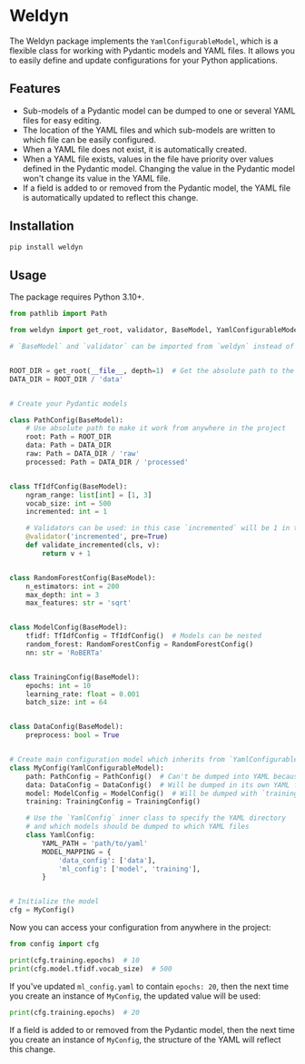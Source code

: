 # Weldyn

The Weldyn package implements the `YamlConfigurableModel`, which is a flexible class for working with Pydantic models and YAML files.
It allows you to easily define and update configurations for your Python applications.

## Features

- Sub-models of a Pydantic model can be dumped to one or several YAML files for easy editing.
- The location of the YAML files and which sub-models are written to which file can be easily configured.
- When a YAML file does not exist, it is automatically created.
- When a YAML file exists, values in the file have priority over values defined in the Pydantic model. Changing the value in the Pydantic model won't change its value in the YAML file.
- If a field is added to or removed from the Pydantic model, the YAML file is automatically updated to reflect this change.

## Installation

```bash
pip install weldyn
```

## Usage

The package requires Python 3.10+.

```python
from pathlib import Path

from weldyn import get_root, validator, BaseModel, YamlConfigurableModel

# `BaseModel` and `validator` can be imported from `weldyn` instead of `pydantic`


ROOT_DIR = get_root(__file__, depth=1)  # Get the absolute path to the project's root directory
DATA_DIR = ROOT_DIR / 'data'


# Create your Pydantic models

class PathConfig(BaseModel):
    # Use absolute path to make it work from anywhere in the project
    root: Path = ROOT_DIR
    data: Path = DATA_DIR
    raw: Path = DATA_DIR / 'raw'
    processed: Path = DATA_DIR / 'processed'


class TfIdfConfig(BaseModel):
    ngram_range: list[int] = [1, 3]
    vocab_size: int = 500
    incremented: int = 1

    # Validators can be used: in this case `incremented` will be 1 in the YAML file, but 2 in the Pydantic model
    @validator('incremented', pre=True)
    def validate_incremented(cls, v):
        return v + 1


class RandomForestConfig(BaseModel):
    n_estimators: int = 200
    max_depth: int = 3
    max_features: str = 'sqrt'


class ModelConfig(BaseModel):
    tfidf: TfIdfConfig = TfIdfConfig()  # Models can be nested
    random_forest: RandomForestConfig = RandomForestConfig()
    nn: str = 'RoBERTa'


class TrainingConfig(BaseModel):
    epochs: int = 10
    learning_rate: float = 0.001
    batch_size: int = 64


class DataConfig(BaseModel):
    preprocess: bool = True


# Create main configuration model which inherits from `YamlConfigurableModel`
class MyConfig(YamlConfigurableModel):
    path: PathConfig = PathConfig()  # Can't be dumped into YAML because `Path` objects are not serializable
    data: DataConfig = DataConfig()  # Will be dumped in its own YAML file
    model: ModelConfig = ModelConfig()  # Will be dumped with `training` sub-model
    training: TrainingConfig = TrainingConfig()

    # Use the `YamlConfig` inner class to specify the YAML directory
    # and which models should be dumped to which YAML files
    class YamlConfig:
        YAML_PATH = 'path/to/yaml'
        MODEL_MAPPING = {
            'data_config': ['data'],
            'ml_config': ['model', 'training'],
        }


# Initialize the model
cfg = MyConfig()
```

Now you can access your configuration from anywhere in the project:
```python
from config import cfg

print(cfg.training.epochs)  # 10
print(cfg.model.tfidf.vocab_size)  # 500
```

If you've updated `ml_config.yaml` to contain `epochs: 20`, then the next time you create an instance of `MyConfig`, the updated value will be used:

```python
print(cfg.training.epochs)  # 20
```

If a field is added to or removed from the Pydantic model, then the next time you create an instance of `MyConfig`, the structure of the YAML will reflect this change.
